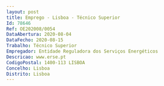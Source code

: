 ```yaml
--- 
layout: post
title: Emprego - Lisboa - Técnico Superior
Id: 78646
Ref: OE202008/0054
DataAbertura: 2020-08-04
DataFecho: 2020-08-15
Trabalho: Técnico Superior
Empregador: Entidade Reguladora dos Serviços Energéticos
Descricao: www.erse.pt
CodigoPostal: 1400-113 LISBOA
Concelho: Lisboa
Distrito: Lisboa
--- 
```

